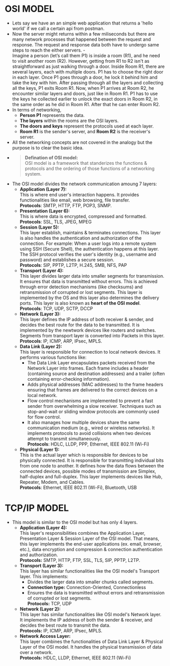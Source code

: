 
# OSI MODEL

- Lets say we have an an simple web application that returns a 'hello world' if we call a certain api from postman.
- Now the server might returns within a few miliseconds but there are many network processes that happened between the request and response. The request and response data both have to undergo same steps to reach the either servers.
-<br>Imagine a person (let’s call them P1) is inside a room (R1), and he need to visit another room (R2). However, getting from R1 to R2 isn't as straightforward as just walking through a door. Inside Room R1, there are several layers, each with multiple doors. P1 has to choose the right door in each layer. Once P1 goes through a door, he lock it behind him and take the key with him. After passing through all the layers and collecting all the keys, P1 exits Room R1. Now, when P1 arrives at Room R2, he encounter similar layers and doors, just like in Room R1. P1 has to use the keys he collected earlier to unlock the exact doors in Room R2, in the same order as he did in Room R1. After that he can enter Room R2.
- In terms of networking,
	- **Person P1** represents the data.
	- **The layers** within the rooms are the OSI layers.
	- **The doors and keys** represent the protocols used at each layer.
	- **Room R1** is the sender's server, and **Room R2** is the receiver's server.
- All the networking concepts are not covered in the analogy but the purpose is to clear the basic idea.
- > **Defination of OSI model:**<br>
OSI model is a framework that standerizes the functions & protocols and the ordering of those functions of a networking system.
- The OSI model divides the network communication amoung 7 layers:
	- **Application (Layer 7):**<br>
	This is where end user's interaction happens. It provides functionalities like email, web browsing, file transfer.<br>
	**Protocols**: SMTP, HTTP, FTP, POP3, SNMP.
	- **Presentation (Layer 6):**<br>
	This is where data is encrypted, compressed and formatted.<br>
	**Protocols**: SSL, TLS, JPEG, MPEG
	- **Session (Layer 5):**<br>
	This layer establish, maintains & terminates connections. This layer is also handles the authentication and authorization of the connection. For example: When a user logs into a remote system using SSH (Secure Shell), the authentication happens at this layer. The SSH protocol verifies the user's identity (e.g., username and password) and establishes a secure session.<br>
	**Protocols**: SIP, PPTP, L2TP, H.245, SMB, NFS, PAP
	- **Transport (Layer 4):**<br>
	This layer divides larger data into smaller segments for transmission. It ensures that data is transmitted without errors. This is achieved through error detection mechanisms (like checksums) and retransmission of corrupted or lost segments. This layer is implemented by the OS and this layer also determines the delivery ports. This layer is also known as **heart of the OSI model**.<br>
	**Protocols**: TCP, UDP, SCTP, DCCP
	- **Network (Layer 3):**<br>
	This layer defines the IP address of both receiver & sender, and decides the best route for the data to be transmitted. It is implemented by the newtwork devices like routers and switches. Segments from transport layer is converted into Packets in this layer.<br>
	**Protocols**: IP, ICMP, ARP, IPsec, MPLS.
	- **Data Link (Layer 2):**<br>
	This layer is responsible for connection to local network devices. It performs various functions like:
		- The Data Link Layer encapsulates packets received from the Network Layer into frames. Each frame includes a header (containing source and destination addresses) and a trailer (often containing error-checking information).
		- Adds physical addresses (MAC addresses) to the frame headers ensuring that frames are delivered to the correct devices on a local network.
		- Flow control mechanisms are implemented to prevent a fast sender from overwhelming a slow receiver. Techniques such as stop-and-wait or sliding window protocols are commonly used for flow control.
		- It also manages how multiple devices share the same communication medium (e.g., wired or wireless networks). It implements protocols to avoid collisions when two devices attempt to transmit simultaneously.<br>
	**Protocols**: HDLC, LLDP, PPP, Ethernet, IEEE 802.11 (Wi-Fi)
	- **Physical (Layer 1):**<br>
	This is the actual layer which is responsible for devices to be physically connected. It is responsible for transmitting individual bits from one node to another. It defines how the data flows between the connected devices, possible modes of transmission are Simplex, half-duplex and full-duplex. This layer implements devices like Hub, Repeater, Modem, and Cables.<br>
	**Protocols**: Ethernet, IEEE 802.11 (Wi-Fi), Bluetooth, USB

# TCP/IP MODEL

- This model is similar to the OSI model but has only 4 layers.
	- **Application (Layer 4):**<br>
	This layer's responsibilities combines the Application Layer, Presentation Layer & Session Layer of the OSI model. That means, this layer implements the end-user applications (ex. email, browser, etc.), data encryption and compression & connection authentication and authorization.<br>
	**Protocols:** SMTP, HTTP, FTP, SSL, TLS, SIP, PPTP, L2TP.
	- **Transport (Layer 3):**<br>
	This layer has similar functionalities like the OSI model's Transport layer. This implements:
		- Divides the larger data into smaller chunks called segments.
		- **Connection type:** Connection-Oriented, Connectionless
		- Ensures the data is transmitted without errors and retransmission of corrupted or lost segments.<br>
	**Protocols:** TCP, UDP
	- **Network (Layer 2):**<br>
	This layer has similar functionalities like OSI model's Network layer. It implements the IP address of both the sender & receiver, and decides the best route to transmit the data.<br>
	**Protocols:** IP, ICMP, ARP, IPsec, MPLS.
	- **Network Access Layer:**<br>
	This layer combines the functionalities of Data Link Layer & Physical Layer of the OSI model. It handles the physical transmission of data over a network.<br>
	**Protocols:** HDLC, LLDP, Ethernet, IEEE 802.11 (Wi-Fi)









